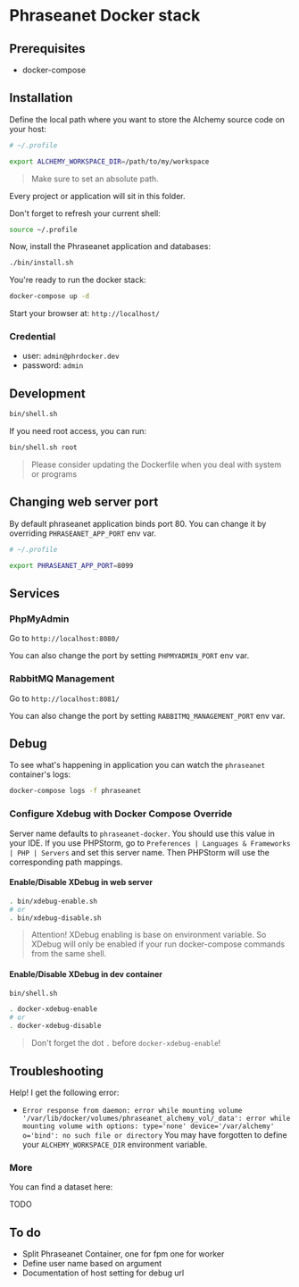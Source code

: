 # Phraseanet Docker stack

## Prerequisites

- docker-compose 

## Installation

Define the local path where you want to store the Alchemy source code on your host:

```bash
# ~/.profile

export ALCHEMY_WORKSPACE_DIR=/path/to/my/workspace
```
> Make sure to set an absolute path.

Every project or application will sit in this folder.

Don't forget to refresh your current shell:
```bash
source ~/.profile
```

Now, install the Phraseanet application and databases:

```bash
./bin/install.sh
```

You're ready to run the docker stack:

```bash
docker-compose up -d
```

Start your browser at: `http://localhost/`

### Credential 

- user: `admin@phrdocker.dev`
- password: `admin`

## Development

```bash
bin/shell.sh
```

If you need root access, you can run:
```bash
bin/shell.sh root
```
> Please consider updating the Dockerfile when you deal with system or programs

## Changing web server port

By default phraseanet application binds port 80.
You can change it by overriding `PHRASEANET_APP_PORT` env var.

```bash
# ~/.profile

export PHRASEANET_APP_PORT=8099
```

## Services

### PhpMyAdmin

Go to `http://localhost:8080/`

You can also change the port by setting `PHPMYADMIN_PORT` env var.

### RabbitMQ Management

Go to `http://localhost:8081/`

You can also change the port by setting `RABBITMQ_MANAGEMENT_PORT` env var.

## Debug

To see what's happening in application you can watch the `phraseanet` container's logs:

```bash
docker-compose logs -f phraseanet
```

### Configure Xdebug with Docker Compose Override

Server name defaults to `phraseanet-docker`. You should use this value in your IDE.
If you use PHPStorm, go to `Preferences | Languages & Frameworks | PHP | Servers` and set this server name.
Then PHPStorm will use the corresponding path mappings.

#### Enable/Disable XDebug in web server

```bash
. bin/xdebug-enable.sh
# or
. bin/xdebug-disable.sh
```

> Attention! XDebug enabling is base on environment variable. So XDebug will only be enabled if your run docker-compose commands from the same shell.

#### Enable/Disable XDebug in dev container

```bash
bin/shell.sh

. docker-xdebug-enable
# or
. docker-xdebug-disable

```

> Don't forget the dot `.` before `docker-xdebug-enable`!

## Troubleshooting

Help! I get the following error:

- `Error response from daemon: error while mounting volume '/var/lib/docker/volumes/phraseanet_alchemy_vol/_data': error while mounting volume with options: type='none' device='/var/alchemy' o='bind': no such file or directory`
 You may have forgotten to define your `ALCHEMY_WORKSPACE_DIR` environment variable.


### More

You can find a dataset here:

 TODO

## To do

- Split Phraseanet Container, one for fpm  one for worker
- Define user name based on argument 
- Documentation of host setting for debug url 
